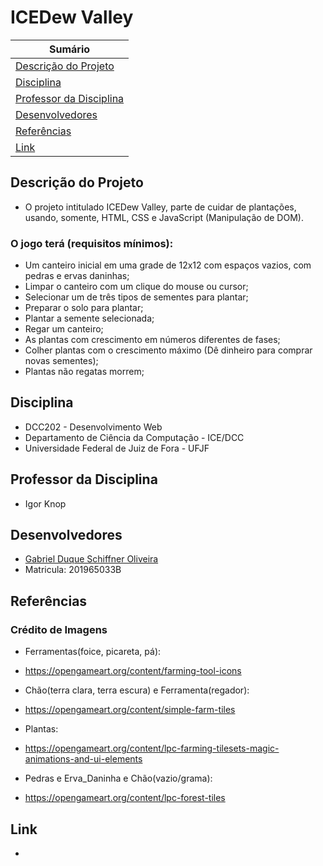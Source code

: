 <!-- [![Review Assignment Due Date](https://classroom.github.com/assets/deadline-readme-button-22041afd0340ce965d47ae6ef1cefeee28c7c493a6346c4f15d667ab976d596c.svg)](https://classroom.github.com/a/YHBcxhqH)
 -->


# ICEDew Valley

| **Sumário** |
|-------------|
| [Descrição do Projeto](#Descrição-do-Projeto) |
| [Disciplina](#Disciplina) |
| [Professor da Disciplina](#Professor-da-Disciplina) |
| [Desenvolvedores](#Desenvolvedores) |
| [Referências](#Referências) |
| [Link](#Link) |

## Descrição do Projeto
* O projeto intitulado ICEDew Valley, parte de cuidar de plantações, usando, somente, HTML, CSS e JavaScript (Manipulação de DOM).

### O jogo terá (requisitos mínimos):
* Um canteiro inicial em uma grade de 12x12 com espaços vazios, com pedras e ervas daninhas;
* Limpar o canteiro com um clique do mouse ou cursor;
* Selecionar um de três tipos de sementes para plantar;
* Preparar o solo para plantar;
* Plantar a semente selecionada;
* Regar um canteiro;
* As plantas com crescimento em números diferentes de fases;
* Colher plantas com o crescimento máximo (Dê dinheiro para comprar novas sementes);
* Plantas não regatas morrem;

## Disciplina
* DCC202 - Desenvolvimento Web
* Departamento de Ciência da Computação - ICE/DCC
* Universidade Federal de Juiz de Fora - UFJF

## Professor da Disciplina
* Igor Knop

## Desenvolvedores
* [Gabriel Duque Schiffner Oliveira](https://github.com/gabrielduqueschiffner)
* Matricula: 201965033B

## Referências 

### Crédito de Imagens

* Ferramentas(foice, picareta, pá):
* https://opengameart.org/content/farming-tool-icons 

* Chão(terra clara, terra escura) e Ferramenta(regador):
* https://opengameart.org/content/simple-farm-tiles

* Plantas:
* https://opengameart.org/content/lpc-farming-tilesets-magic-animations-and-ui-elements

* Pedras e Erva_Daninha e Chão(vazio/grama):
* https://opengameart.org/content/lpc-forest-tiles 


## Link
* 